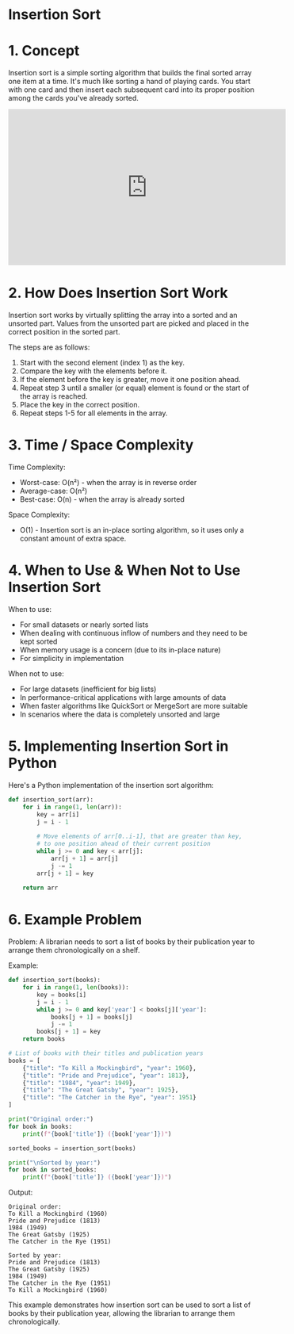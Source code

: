 # Insertion Sort

# 1. Concept

Insertion sort is a simple sorting algorithm that builds the final sorted array one item at a time. It's much like sorting a hand of playing cards. You start with one card and then insert each subsequent card into its proper position among the cards you've already sorted.

<iframe width="560" height="315" src="https://www.youtube.com/embed/JU767SDMDvA?si=W2kAnr5f4pfN6JzR" title="YouTube video player" frameborder="0" allow="accelerometer; autoplay; clipboard-write; encrypted-media; gyroscope; picture-in-picture; web-share" referrerpolicy="strict-origin-when-cross-origin" allowfullscreen></iframe>

# 2. How Does Insertion Sort Work

Insertion sort works by virtually splitting the array into a sorted and an unsorted part. Values from the unsorted part are picked and placed in the correct position in the sorted part.

The steps are as follows:
1. Start with the second element (index 1) as the key.
2. Compare the key with the elements before it.
3. If the element before the key is greater, move it one position ahead.
4. Repeat step 3 until a smaller (or equal) element is found or the start of the array is reached.
5. Place the key in the correct position.
6. Repeat steps 1-5 for all elements in the array.

# 3. Time / Space Complexity

Time Complexity:
- Worst-case: O(n²) - when the array is in reverse order
- Average-case: O(n²)
- Best-case: O(n) - when the array is already sorted

Space Complexity:
- O(1) - Insertion sort is an in-place sorting algorithm, so it uses only a constant amount of extra space.

# 4. When to Use & When Not to Use Insertion Sort

When to use:
- For small datasets or nearly sorted lists
- When dealing with continuous inflow of numbers and they need to be kept sorted
- When memory usage is a concern (due to its in-place nature)
- For simplicity in implementation

When not to use:
- For large datasets (inefficient for big lists)
- In performance-critical applications with large amounts of data
- When faster algorithms like QuickSort or MergeSort are more suitable
- In scenarios where the data is completely unsorted and large

# 5. Implementing Insertion Sort in Python

Here's a Python implementation of the insertion sort algorithm:

```python
def insertion_sort(arr):
    for i in range(1, len(arr)):
        key = arr[i]
        j = i - 1
        
        # Move elements of arr[0..i-1], that are greater than key, 
        # to one position ahead of their current position
        while j >= 0 and key < arr[j]:
            arr[j + 1] = arr[j]
            j -= 1
        arr[j + 1] = key
    
    return arr
```

# 6. Example Problem 

Problem: A librarian needs to sort a list of books by their publication year to arrange them chronologically on a shelf.

Example:

```python
def insertion_sort(books):
    for i in range(1, len(books)):
        key = books[i]
        j = i - 1
        while j >= 0 and key['year'] < books[j]['year']:
            books[j + 1] = books[j]
            j -= 1
        books[j + 1] = key
    return books

# List of books with their titles and publication years
books = [
    {"title": "To Kill a Mockingbird", "year": 1960},
    {"title": "Pride and Prejudice", "year": 1813},
    {"title": "1984", "year": 1949},
    {"title": "The Great Gatsby", "year": 1925},
    {"title": "The Catcher in the Rye", "year": 1951}
]

print("Original order:")
for book in books:
    print(f"{book['title']} ({book['year']})")

sorted_books = insertion_sort(books)

print("\nSorted by year:")
for book in sorted_books:
    print(f"{book['title']} ({book['year']})")
```

Output:
```
Original order:
To Kill a Mockingbird (1960)
Pride and Prejudice (1813)
1984 (1949)
The Great Gatsby (1925)
The Catcher in the Rye (1951)

Sorted by year:
Pride and Prejudice (1813)
The Great Gatsby (1925)
1984 (1949)
The Catcher in the Rye (1951)
To Kill a Mockingbird (1960)
```

This example demonstrates how insertion sort can be used to sort a list of books by their publication year, allowing the librarian to arrange them chronologically.
